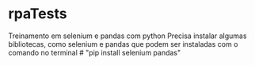 # rpaTests
Treinamento em selenium e pandas com python
Precisa instalar algumas bibliotecas, como selenium e pandas que podem ser instaladas com o comando no terminal # "pip install selenium pandas"
